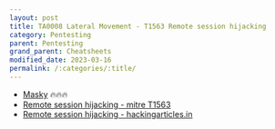 ```yaml
---
layout: post
title: TA0008 Lateral Movement - T1563 Remote session hijacking
category: Pentesting
parent: Pentesting
grand_parent: Cheatsheets
modified_date: 2023-03-16
permalink: /:categories/:title/
---
```



 - [Masky](https://github.com/Z4kSec/Masky) 🔥🔥🔥
 - [Remote session hijacking - mitre T1563](https://attack.mitre.org/techniques/T1563/002/)
 - [Remote session hijacking - hackingarticles.in](https://www.hackingarticles.in/rdp-session-hijacking-with-tscon/)












